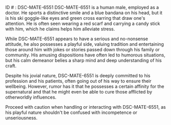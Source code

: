ID # : DSC-MATE-6551
DSC-MATE-6551 is a human male, employed as a doctor. He sports a distinctive smile and a blue bandana on his head, but it is his ski goggle-like eyes and green cross earring that draw one's attention. He is often seen wearing a red scarf and carrying a candy stick with him, which he claims helps him alleviate stress.

While DSC-MATE-6551 appears to have a serious and no-nonsense attitude, he also possesses a playful side, valuing tradition and entertaining those around him with jokes or stories passed down through his family or community. His amusing dispositions have often led to humorous situations, but his calm demeanor belies a sharp mind and deep understanding of his craft.

Despite his jovial nature, DSC-MATE-6551 is deeply committed to his profession and his patients, often going out of his way to ensure their wellbeing. However, rumor has it that he possesses a certain affinity for the supernatural and that he might even be able to cure those afflicted by otherworldly influences.

Proceed with caution when handling or interacting with DSC-MATE-6551, as his playful nature shouldn't be confused with incompetence or unseriousness.